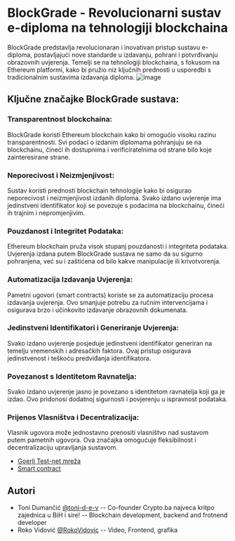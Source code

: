 # BlockGrade - Revolucionarni sustav e-diploma na tehnologiji blockchaina

BlockGrade predstavlja revolucionaran i inovativan pristup sustavu e-diploma, postavljajući nove standarde u izdavanju, pohrani i potvrđivanju obrazovnih uvjerenja. Temelji se na tehnologiji blockchaina, s fokusom na Ethereum platformi, kako bi pružio niz ključnih prednosti u usporedbi s tradicionalnim sustavima izdavanja diploma.
![image](https://github.com/Toni-d-e-v/BlockGrade/assets/62844491/e0409231-41e1-4d7e-8b5c-88aeb13ddb37)

## Ključne značajke BlockGrade sustava:

### Transparentnost blockchaina:
BlockGrade koristi Ethereum blockchain kako bi omogućio visoku razinu transparentnosti. Svi podaci o izdanim diplomama pohranjuju se na blockchainu, čineći ih dostupnima i verificiratelnima od strane bilo koje zainteresirane strane.

### Neporecivost i Neizmjenjivost:
Sustav koristi prednosti blockchain tehnologije kako bi osigurao neporecivost i neizmjenjivost izdanih diploma. Svako izdano uvjerenje ima jedinstveni identifikator koji se povezuje s podacima na blockchainu, čineći ih trajnim i nepromjenjivim.

### Pouzdanost i Integritet Podataka:
Ethereum blockchain pruža visok stupanj pouzdanosti i integriteta podataka. Uvjerenja izdana putem BlockGrade sustava ne samo da su sigurno pohranjena, već su i zaštićena od bilo kakve manipulacije ili krivotvorenja.

### Automatizacija Izdavanja Uvjerenja:
Pametni ugovori (smart contracts) koriste se za automatizaciju procesa izdavanja uvjerenja. Ovo smanjuje potrebu za ručnim intervencijama i osigurava brzo i učinkovito izdavanje obrazovnih dokumenata.

### Jedinstveni Identifikatori i Generiranje Uvjerenja:
Svako izdano uvjerenje posjeduje jedinstveni identifikator generiran na temelju vremenskih i adresačkih faktora. Ovaj pristup osigurava jedinstvenost i teškoću predviđanja identifikatora.

### Povezanost s Identitetom Ravnatelja:
Svako izdano uvjerenje jasno je povezano s identitetom ravnatelja koji ga je izdao. Ovo pridonosi dodatnoj sigurnosti i povjerenju u ispravnost podataka.

### Prijenos Vlasništva i Decentralizacija:
Vlasnik ugovora može jednostavno prenositi vlasništvo nad sustavom putem pametnih ugovora. Ova značajka omogućuje fleksibilnost i decentralizaciju upravljanja sustavom.

- [Goerli Test-net mreža](https://goerli.etherscan.io/)
- [Smart contract](https://goerli.etherscan.io/address/0xf7109ebbe9e8fdaee66a8806c6645cb0bfe31f71)

## Autori

- Toni Dumančić [@toni-d-e-v](https://github.com/toni-d-e-v)
-- Co-founder Crypto.ba najveca kritpo zajednica u BiH i sire!
-- Blockchain development, backend and frotnend developer
- Roko Vidović [@RokoVidovic](https://github.com/RokoVidovic)
-- Video, Frontend, grafika 
